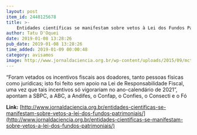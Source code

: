 ```yaml
---
layout: post
item_id: 2448125678
title: >-
    Entidades científicas se manifestam sobre vetos à Lei dos Fundos Patrimoniais
author: Tatu D'Oquei
date: 2019-01-08 13:28:26
pub_date: 2019-01-08 13:28:26
time_added: 2019-01-09 00:00:48
category: avisamos
image: http://www.jornaldaciencia.org.br/wp-content/uploads/2015/09/mcti-esplanada.jpg
---
```


“Foram vetados os incentivos fiscais aos doadores, tanto pessoas físicas como jurídicas; isto foi feito sem apoio na Lei de Responsabilidade Fiscal, uma vez que tais incentivos só vigorariam no ano-calendário de 2021”, apontam a SBPC, a ABC, a Andifes, o Confap, o Confies, o Consecti e o Fó

**Link:** [http://www.jornaldaciencia.org.br/entidades-cientificas-se-manifestam-sobre-vetos-a-lei-dos-fundos-patrimoniais/](http://www.jornaldaciencia.org.br/entidades-cientificas-se-manifestam-sobre-vetos-a-lei-dos-fundos-patrimoniais/)

